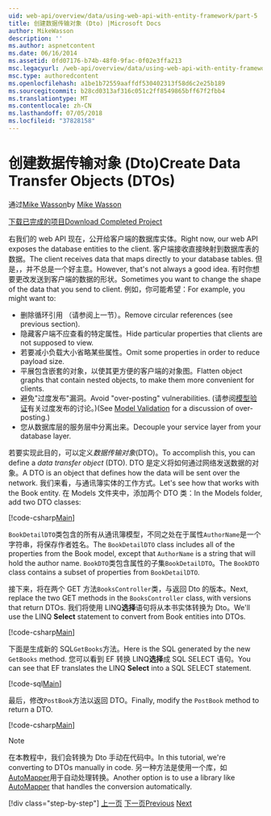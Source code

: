 ```yaml
---
uid: web-api/overview/data/using-web-api-with-entity-framework/part-5
title: 创建数据传输对象 (Dto) |Microsoft Docs
author: MikeWasson
description: ''
ms.author: aspnetcontent
ms.date: 06/16/2014
ms.assetid: 0fd07176-b74b-48f0-9fac-0f02e3ffa213
msc.legacyurl: /web-api/overview/data/using-web-api-with-entity-framework/part-5
msc.type: authoredcontent
ms.openlocfilehash: a1be1b72559aaffdf530402313f58d6c2e25b189
ms.sourcegitcommit: b28cd0313af316c051c2ff8549865bff67f2fbb4
ms.translationtype: MT
ms.contentlocale: zh-CN
ms.lasthandoff: 07/05/2018
ms.locfileid: "37828158"
---
```

<a name="create-data-transfer-objects-dtos"></a><span data-ttu-id="5e164-102">创建数据传输对象 (Dto)</span><span class="sxs-lookup"><span data-stu-id="5e164-102">Create Data Transfer Objects (DTOs)</span></span>
====================
<span data-ttu-id="5e164-103">通过[Mike Wasson](https://github.com/MikeWasson)</span><span class="sxs-lookup"><span data-stu-id="5e164-103">by [Mike Wasson](https://github.com/MikeWasson)</span></span>

[<span data-ttu-id="5e164-104">下载已完成的项目</span><span class="sxs-lookup"><span data-stu-id="5e164-104">Download Completed Project</span></span>](https://github.com/MikeWasson/BookService)

<span data-ttu-id="5e164-105">右我们的 web API 现在，公开给客户端的数据库实体。</span><span class="sxs-lookup"><span data-stu-id="5e164-105">Right now, our web API exposes the database entities to the client.</span></span> <span data-ttu-id="5e164-106">客户端接收直接映射到数据库表的数据。</span><span class="sxs-lookup"><span data-stu-id="5e164-106">The client receives data that maps directly to your database tables.</span></span> <span data-ttu-id="5e164-107">但是，，并不总是一个好主意。</span><span class="sxs-lookup"><span data-stu-id="5e164-107">However, that's not always a good idea.</span></span> <span data-ttu-id="5e164-108">有时你想要更改发送到客户端的数据的形状。</span><span class="sxs-lookup"><span data-stu-id="5e164-108">Sometimes you want to change the shape of the data that you send to client.</span></span> <span data-ttu-id="5e164-109">例如，你可能希望：</span><span class="sxs-lookup"><span data-stu-id="5e164-109">For example, you might want to:</span></span>

- <span data-ttu-id="5e164-110">删除循环引用 （请参阅上一节）。</span><span class="sxs-lookup"><span data-stu-id="5e164-110">Remove circular references (see previous section).</span></span>
- <span data-ttu-id="5e164-111">隐藏客户端不应查看的特定属性。</span><span class="sxs-lookup"><span data-stu-id="5e164-111">Hide particular properties that clients are not supposed to view.</span></span>
- <span data-ttu-id="5e164-112">若要减小负载大小省略某些属性。</span><span class="sxs-lookup"><span data-stu-id="5e164-112">Omit some properties in order to reduce payload size.</span></span>
- <span data-ttu-id="5e164-113">平展包含嵌套的对象，以使其更方便的客户端的对象图。</span><span class="sxs-lookup"><span data-stu-id="5e164-113">Flatten object graphs that contain nested objects, to make them more convenient for clients.</span></span>
- <span data-ttu-id="5e164-114">避免"过度发布"漏洞。</span><span class="sxs-lookup"><span data-stu-id="5e164-114">Avoid "over-posting" vulnerabilities.</span></span> <span data-ttu-id="5e164-115">(请参阅[模型验证](../../formats-and-model-binding/model-validation-in-aspnet-web-api.md)有关过度发布的讨论。)</span><span class="sxs-lookup"><span data-stu-id="5e164-115">(See [Model Validation](../../formats-and-model-binding/model-validation-in-aspnet-web-api.md) for a discussion of over-posting.)</span></span>
- <span data-ttu-id="5e164-116">您从数据库层的服务层中分离出来。</span><span class="sxs-lookup"><span data-stu-id="5e164-116">Decouple your service layer from your database layer.</span></span>

<span data-ttu-id="5e164-117">若要实现此目的，可以定义*数据传输对象*(DTO)。</span><span class="sxs-lookup"><span data-stu-id="5e164-117">To accomplish this, you can define a *data transfer object* (DTO).</span></span> <span data-ttu-id="5e164-118">DTO 是定义将如何通过网络发送数据的对象。</span><span class="sxs-lookup"><span data-stu-id="5e164-118">A DTO is an object that defines how the data will be sent over the network.</span></span> <span data-ttu-id="5e164-119">我们来看，与通讯簿实体的工作方式。</span><span class="sxs-lookup"><span data-stu-id="5e164-119">Let's see how that works with the Book entity.</span></span> <span data-ttu-id="5e164-120">在 Models 文件夹中，添加两个 DTO 类：</span><span class="sxs-lookup"><span data-stu-id="5e164-120">In the Models folder, add two DTO classes:</span></span>

[!code-csharp[Main](part-5/samples/sample1.cs)]

<span data-ttu-id="5e164-121">`BookDetailDTO`类包含的所有从通讯簿模型，不同之处在于属性`AuthorName`是一个字符串，将保存作者姓名。</span><span class="sxs-lookup"><span data-stu-id="5e164-121">The `BookDetailDTO` class includes all of the properties from the Book model, except that `AuthorName` is a string that will hold the author name.</span></span> <span data-ttu-id="5e164-122">`BookDTO`类包含属性的子集`BookDetailDTO`。</span><span class="sxs-lookup"><span data-stu-id="5e164-122">The `BookDTO` class contains a subset of properties from `BookDetailDTO`.</span></span>

<span data-ttu-id="5e164-123">接下来，将在两个 GET 方法`BooksController`类，与返回 Dto 的版本。</span><span class="sxs-lookup"><span data-stu-id="5e164-123">Next, replace the two GET methods in the `BooksController` class, with versions that return DTOs.</span></span> <span data-ttu-id="5e164-124">我们将使用 LINQ**选择**语句将从本书实体转换为 Dto。</span><span class="sxs-lookup"><span data-stu-id="5e164-124">We'll use the LINQ **Select** statement to convert from Book entities into DTOs.</span></span>

[!code-csharp[Main](part-5/samples/sample2.cs)]

<span data-ttu-id="5e164-125">下面是生成新的 SQL`GetBooks`方法。</span><span class="sxs-lookup"><span data-stu-id="5e164-125">Here is the SQL generated by the new `GetBooks` method.</span></span> <span data-ttu-id="5e164-126">您可以看到 EF 转换 LINQ**选择**成 SQL SELECT 语句。</span><span class="sxs-lookup"><span data-stu-id="5e164-126">You can see that EF translates the LINQ **Select** into a SQL SELECT statement.</span></span>

[!code-sql[Main](part-5/samples/sample3.sql)]

<span data-ttu-id="5e164-127">最后，修改`PostBook`方法以返回 DTO。</span><span class="sxs-lookup"><span data-stu-id="5e164-127">Finally, modify the `PostBook` method to return a DTO.</span></span>

[!code-csharp[Main](part-5/samples/sample4.cs)]

> [!NOTE]
> <span data-ttu-id="5e164-128">在本教程中，我们会转换为 Dto 手动在代码中。</span><span class="sxs-lookup"><span data-stu-id="5e164-128">In this tutorial, we're converting to DTOs manually in code.</span></span> <span data-ttu-id="5e164-129">另一种方法是使用一个库，如[AutoMapper](http://automapper.org/)用于自动处理转换。</span><span class="sxs-lookup"><span data-stu-id="5e164-129">Another option is to use a library like [AutoMapper](http://automapper.org/) that handles the conversion automatically.</span></span>
> 
> [!div class="step-by-step"]
> <span data-ttu-id="5e164-130">[上一页](part-4.md)
> [下一页](part-6.md)</span><span class="sxs-lookup"><span data-stu-id="5e164-130">[Previous](part-4.md)
[Next](part-6.md)</span></span>
